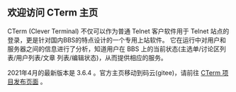 ## 欢迎访问 CTerm 主页

CTerm (Clever Terminal) 不仅可以作为普通 Telnet 客户软件用于 Telnet 站点的登录，更是针对国内BBS的特点设计的一个专用上站软件。 它在运行中对用户和服务器之间的信息进行了分析，知道用户在 BBS 上的当前状态(主选单/讨论区列表/用户列表/文章 列表/编辑状态)，从而提供相应的服务。

2021年4月的最新版本是 3.6.4 。官方主页移动到码云(gitee)，请前往 [CTerm 项目发布页面](https://devcpp.gitee.io/cterm) 。

